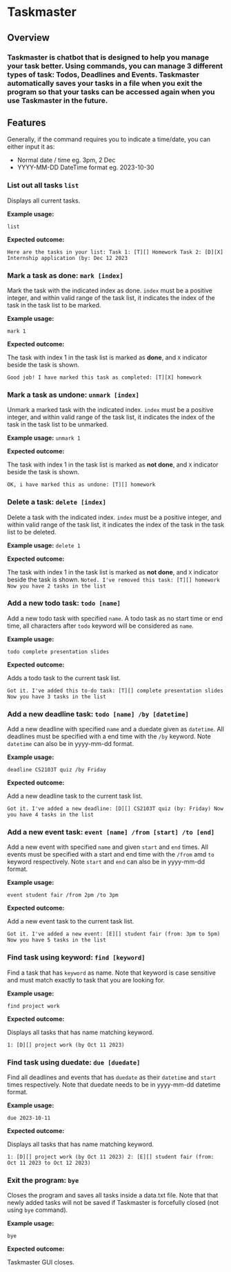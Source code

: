 # Taskmaster

## Overview

### **Taskmaster** is chatbot that is designed to help you manage your task better. Using commands, you can manage 3 different types of task: Todos, Deadlines and Events. Taskmaster automatically saves your tasks in a file when you exit the program so that your tasks can be accessed again when you use Taskmaster in the future.

## Features 

Generally, if the command requires you to indicate a time/date, you can either input it as:
- Normal date / time eg. 3pm, 2 Dec
- YYYY-MM-DD DateTime format eg. 2023-10-30

### List out all tasks `list`
Displays all current tasks.

**Example usage:**

`list`

**Expected outcome:**

`Here are the tasks in your list:
Task 1: [T][] Homework
Task 2: [D][X] Internship application (by: Dec 12 2023`

### Mark a task as done: `mark [index]`
Mark the task with the indicated index as done. `index` must be a positive integer, and within valid range of the task list, it indicates the index of the task in the task list to be marked.

**Example usage:**

`mark 1`

**Expected outcome:**

The task with index 1 in the task list is marked as **done**, and `X` indicator beside the task is shown.

`Good job! I have marked this task as completed:
[T][X] homework`

### Mark a task as undone: `unmark [index]`
Unmark a marked task with the indicated index. `index` must be a positive integer, and within valid range of the task list, it indicates the index of the task in the task list to be unmarked.

**Example usage:**
`unmark 1`

**Expected outcome:**

The task with index 1 in the task list is marked as **not done**, and `X` indicator beside the task is shown.

`OK, i have marked this as undone:
[T][] homework`

### Delete a task: `delete [index]`
Delete a task with the indicated index. `index` must be a positive integer, and within valid range of the task list, it indicates the index of the task in the task list to be deleted.

**Example usage:**
`delete 1`

**Expected outcome:**

The task with index 1 in the task list is marked as **not done**, and `X` indicator beside the task is shown.
`Noted. I've removed this task:
[T][] homework
Now you have 2 tasks in the list`

### Add a new todo task: `todo [name]`
Add a new todo task with specified `name`. A todo task as no start time or end time, all characters after `todo` keyword will be considered as `name`.

**Example usage:**

`todo complete presentation slides`

**Expected outcome:**

Adds a todo task to the current task list.

`Got it. I've added this to-do task:
[T][] complete presentation slides
Now you have 3 tasks in the list`

### Add a new deadline task: `todo [name] /by [datetime]`
Add a new deadline with specified `name` and a duedate given as `datetime`. All deadlines must be specified with a end time with the `/by` keyword. Note `datetime` can also be in yyyy-mm-dd format.

**Example usage:**

`deadline CS2103T quiz /by Friday`

**Expected outcome:**

Add a new deadline task to the current task list.

`Got it. I've added a new deadline:
[D][] CS2103T quiz (by: Friday)
Now you have 4 tasks in the list`

### Add a new event task: `event [name] /from [start] /to [end]`
Add a new event with specified `name` and given `start` and `end` times. All events must be specified with a start and end time with the `/from` amd `to` keyword respectively. Note `start` and `end` can also be in yyyy-mm-dd format.

**Example usage:**

`event student fair /from 2pm /to 3pm`

**Expected outcome:**

Add a new event task to the current task list.

`Got it. I've added a new event:
[E][] student fair (from: 3pm to 5pm)
Now you have 5 tasks in the list`

### Find task using keyword: `find [keyword]`
Find a task that has `keyword` as name. Note that keyword is case sensitive and must match exactly to task that you are looking for.

**Example usage:**

`find project work`

**Expected outcome:**

Displays all tasks that has name matching keyword.

`1: [D][] project work (by Oct 11 2023)`

### Find task using duedate: `due [duedate]`
Find all deadlines and events that has `duedate` as their `datetime` and `start` times respectively. Note that duedate needs to be in yyyy-mm-dd datetime format.

**Example usage:**

`due 2023-10-11`

**Expected outcome:**

Displays all tasks that has name matching keyword.

`1: [D][] project work (by Oct 11 2023)
2: [E][] student fair (from: Oct 11 2023 to Oct 12 2023)`

### Exit the program: `bye`
Closes the program and saves all tasks inside a data.txt file. Note that that newly added tasks will not be saved if Taskmaster is forcefully closed (not using `bye` command).

**Example usage:**

`bye`

**Expected outcome:**

Taskmaster GUI closes.










